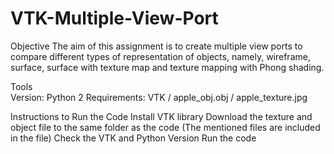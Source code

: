 # VTK-Multiple-View-Port

Objective
The aim of this assignment is to create multiple view ports to compare different types of representation of objects, namely, wireframe, surface, surface with texture map and texture mapping with Phong shading.
 
 
Tools     
Version: Python 2
Requirements: VTK  / apple_obj.obj / apple_texture.jpg

Instructions to Run the Code 
Install VTK library
Download the texture and object file to the same folder as the code (The mentioned files are included in the file)
Check the VTK and Python Version
Run the code
